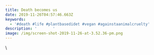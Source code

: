 ```yaml
---
title: Death becomes us
date: 2019-11-26T04:57:46.663Z
keywords:
  - '#death #life #plantbasedidet #vegan #againstaanimalcruelty'
description: '       '
image: /img/screen-shot-2019-11-26-at-3.52.36-pm.png
---
```

\
